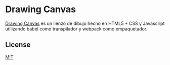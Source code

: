 # Drawing Canvas

[Drawing Canvas](https://github.com/sandersgutierrez/drawing-canvas) es un lienzo de dibujo hecho en HTML5 + CSS y Javascript utilizando babel como transpilador y webpack como empaquetador.

## License

[MIT](LICENSE)
